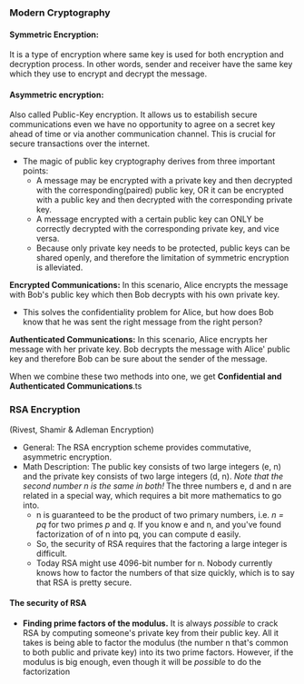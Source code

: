 ### Modern Cryptography
#### Symmetric Encryption:
It is a type of encryption where same key is used for both encryption and decryption process. In other words, sender and receiver have the same key which they use to encrypt and decrypt the message.

#### Asymmetric encryption:
Also called Public-Key encryption. It allows us to estabilish secure communications even we have no opportunity to agree on a secret key ahead of time or via another communication channel. This is crucial for secure transactions over the internet. 

- The magic of public key cryptography derives from three important points:
	- A message may be encrypted with a private key and then decrypted with the corresponding(paired) public key, OR it can be encrypted with a public key and then decrypted with the corresponding private key.
	- A message encrypted with a certain public key can ONLY be correctly decrypted with the corresponding private key, and vice versa.
	- Because only private key needs to be protected, public keys can be shared openly, and therefore the limitation of symmetric encryption is alleviated.

**Encrypted Communications:**
In this scenario, Alice encrypts the message with Bob's public key which then Bob decrypts with his own private key.

- This solves the confidentiality problem for Alice, but how does Bob know that he was sent the right message from the right person?

**Authenticated Communications:**
In this scenario, Alice encrypts her message with her private key. Bob decrypts the message with Alice' public key and therefore Bob can be sure about the sender of the message.

When we combine these two methods into one, we get **Confidential and Authenticated Communications**.ts 

### RSA Encryption
(Rivest, Shamir & Adleman Encryption)
- General: The RSA encryption scheme provides commutative, asymmetric encryption.
- Math Description: The public key consists of two large integers (e, n) and the private key consists of two large integers (d, n). *Note that the second number n is the same in both!* The three numbers e, d and n are related in a special way, which requires a bit more mathematics to go into.
	- n is guaranteed to be the product of two primary numbers, i.e. *n = pq* for two primes *p* and *q*. If you know e and n, and you've found factorization of of n into pq, you can compute d easily.
	- So, the security of RSA requires that the factoring a large integer is difficult.
	- Today RSA might use 4096-bit number for n. Nobody currently knows how to factor the numbers of that size quickly, which is to say that RSA is pretty secure.

#### The security of RSA
- **Finding prime factors of the modulus.** It is always *possible* to crack RSA by computing someone's private key from their public key. All it takes is being able to factor the modulus (the number n that's common to both public and private key) into its two prime factors. However, if the modulus is big enough, even though it will be *possible* to do the factorization
